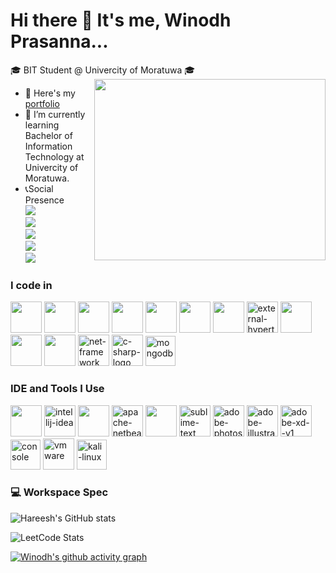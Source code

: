 # Hi there 👋 It's me, Winodh Prasanna...

🎓 BIT Student @ Univercity of Moratuwa 🎓
<img align="right" width="370" height="290" src="https://i.pinimg.com/originals/47/f0/34/47f0342cec72b800463bf003eac1257e.gif">
- 🔭 Here's my [portfolio](https://WINODH-PRASANNA.github.io/My-Portfolio/ )
- 🌱 I’m currently learning Bachelor of Information Technology at Univercity of Moratuwa.
- 📞Social Presence
<br /> [<img src="https://img.shields.io/badge/LinkedIn-0077B5?style=for-the-badge&logo=linkedin&logoColor=white" />](https://www.linkedin.com/in/winodh-prasanna/) <br/> [<img src="https://img.shields.io/badge/Facebook-1877F2?style=for-the-badge&logo=facebook&logoColor=white" />]()
<br /> [<img src="https://img.shields.io/badge/Pinterest-%23E60023.svg?&style=for-the-badge&logo=Pinterest&logoColor=white" />]() <br/> [<img src="https://img.shields.io/badge/-Hackerrank-2EC866?style=for-the-badge&logo=HackerRank&logoColor=white" />](https://www.hackerrank.com/profile/winodh_prasanna1) <br/> [<img src="https://img.shields.io/badge/-LeetCode-FFA116?style=for-the-badge&logo=LeetCode&logoColor=white" />](https://leetcode.com/u/Winodh-Prasanna/)

### I code in
<img height="50" width="50" src="https://img.icons8.com/color/48/000000/html-5.png" /> <img height="50" width="50" src="https://img.icons8.com/color/48/000000/css3.png" /> <img height="50" width="50" src="https://img.icons8.com/color/48/000000/javascript.png"/> <img height="50" width="50" src="https://img.icons8.com/color/48/000000/bootstrap.png" /> <img height="50" width="50" src="https://img.icons8.com/color/48/000000/python.png" /> <img height="50" width="50" src="https://img.icons8.com/color/48/000000/java-coffee-cup-logo.png" /> <img height="50" width="50" src="https://img.icons8.com/color/48/000000/react-native.png"/> <img width="50" height="50" src="https://img.icons8.com/external-tal-revivo-color-tal-revivo/24/external-hypertext-preprocessor-a-widely-used-open-source-general-purpose-scripting-language-logo-color-tal-revivo.png" alt="external-hypertext-preprocessor-a-widely-used-open-source-general-purpose-scripting-language-logo-color-tal-revivo"/> <img height="50" width="50" src="https://img.icons8.com/color/48/000000/mysql-logo.png"/> <img height="50" width="50" src="https://img.icons8.com/color/48/000000/nodejs.png"/> <img height="50" width="50" src="https://img.icons8.com/color/48/000000/spring-logo.png"/> <img width="50" height="50" src="https://img.icons8.com/color/48/net-framework.png" alt="net-framework"/> <img width="50" height="50" src="https://img.icons8.com/color/48/c-sharp-logo.png" alt="c-sharp-logo"/> <img width="48" height="48" src="https://img.icons8.com/color/48/mongodb.png" alt="mongodb"/>

### IDE and Tools I Use
<img height="50" width="50" src="https://img.icons8.com/color/48/000000/visual-studio-code-2019.png"/> <img width="50" height="50" src="https://img.icons8.com/color/48/intellij-idea.png" alt="intellij-idea"/> <img height="50" width="50" src="https://img.icons8.com/color/48/000000/pycharm.png"/> <img width="50" height="50" src="https://img.icons8.com/color/48/apache-netbeans.png" alt="apache-netbeans"/> <img height="50" src="https://img.icons8.com/officel/480/null/java-eclipse.png"/> <img width="50" height="50" src="https://img.icons8.com/fluency/48/sublime-text.png" alt="sublime-text"/> <img width="50" height="50" src="https://img.icons8.com/color/48/adobe-photoshop.png" alt="adobe-photoshop"/> <img width="50" height="50" src="https://img.icons8.com/color/48/adobe-illustrator--v1.png" alt="adobe-illustrator--v1"/> <img width="50" height="50" src="https://img.icons8.com/color/48/adobe-xd--v1.png" alt="adobe-xd--v1"/> <img width="48" height="48" src="https://img.icons8.com/fluency/48/console.png" alt="console"/> <img width="50" height="50" src="https://img.icons8.com/ios-filled/50/vmware.png" alt="vmware"/> <img width="48" height="48" src="https://img.icons8.com/color/48/kali-linux.png" alt="kali-linux"/>


### 💻 Workspace Spec
![Hareesh's GitHub stats](https://github-readme-stats.vercel.app/api?username=WINODH-PRASANNA&theme=dark&show_icons=true&&hide=issues,contribs)

![LeetCode Stats](https://leetcard.jacoblin.cool/Winodh-Prasanna?theme=catppuccinMocha&font=Noto%20Sans%20Cherokee&ext=heatmap)

[![Winodh's github activity graph](https://github-readme-activity-graph.vercel.app/graph?username=WINODH-PRASANNA&bg_color=000000&color=ffffff&line=009e3f&point=ffffff&area=true&hide_border=true)](https://github.com/ashutosh00710/github-readme-activity-graph)

